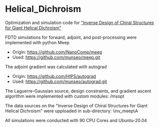# Helical_Dichroism
Optimization and simulation code for ["Inverse Design of Chiral Structures for Giant Helical Dichroism"](https://arxiv.org/abs/2501.12825)
     
FDTD simulations for forward, adjoint, and post-processing were implemented with python Meep 
* Origin: https://github.com/NanoComp/meep
* Used: https://github.com/munseo/meep.git
     
The adjoint gradient was calculated with autograd 
* Origin: https://github.com/HIPS/autograd
* Used: https://github.com/munseo/autograd.git

The Laguerre-Gaussian source, design constraints, and gradient ascent algorithm were implemented with custom modules: /msopt   

The data sources on the "Inverse Design of Chiral Structures for Giant Helical Dichroism" were upploaded in sub-directory: \inv_meep\A   

All simulations were conducted with 90 CPU Cores and Ubuntu-20.04  
